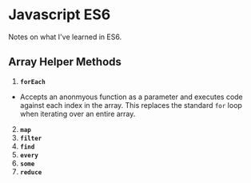 # Javascript ES6
Notes on what I've learned in ES6.

## Array Helper Methods
1. <b>`forEach`</b>
  * Accepts an anonmyous function as a parameter and executes code against each index in the array. This replaces the standard `for` loop     when iterating over an entire array.
2. <b>`map`</b>
3. <b>`filter`</b>
4. <b>`find`</b>
5. <b>`every`</b>
6. <b>`some`</b>
7. <b>`reduce`</b>

